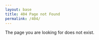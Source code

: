 ```yaml
---
layout: base
title: 404 Page not Found
permalink: /404/
---
```

The page you are looking for does not exist.
